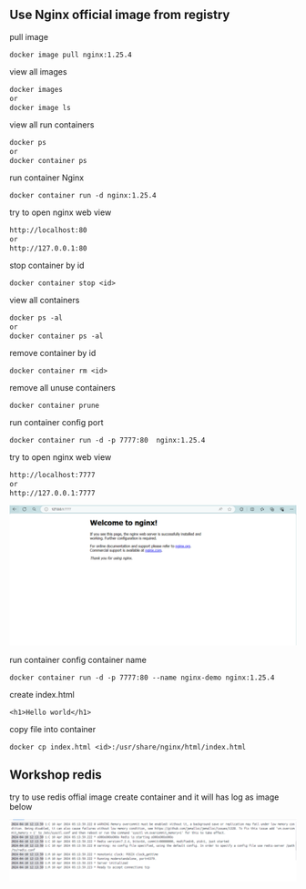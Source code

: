 ## Use Nginx official image from registry

pull image
```
docker image pull nginx:1.25.4
```

view all images
```
docker images
or
docker image ls
```

view all run containers
```
docker ps
or
docker container ps
```

run container Nginx
```
docker container run -d nginx:1.25.4
```

try to open nginx web view
```
http://localhost:80
or
http://127.0.0.1:80
```

stop container by id
```
docker container stop <id>
```

view all containers
```
docker ps -al
or
docker container ps -al
```

remove container by id
```
docker container rm <id>
```

remove all unuse containers
```
docker container prune
```

run container config port
```
docker container run -d -p 7777:80  nginx:1.25.4
```

try to open nginx web view
```
http://localhost:7777
or
http://127.0.0.1:7777
```

![alt text](nginx-web.PNG)

run container config container name
```
docker container run -d -p 7777:80 --name nginx-demo nginx:1.25.4
```

create index.html
```
<h1>Hello world</h1>
``` 

copy file into container
```
docker cp index.html <id>:/usr/share/nginx/html/index.html
```

## Workshop redis

try to use redis offial image create container and it will has log as image below

![alt text](redis.PNG)